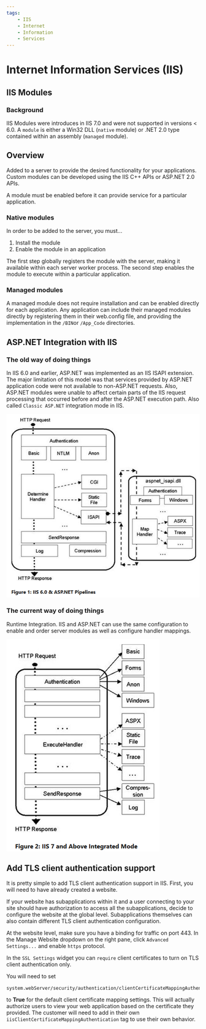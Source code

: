 ```yaml
---
tags:
	- IIS
	- Internet
	- Information
	- Services
---
```


# Internet Information Services (IIS)

## IIS Modules

### Background

IIS Modules were introduces in IIS 7.0 and were not supported in versions < 6.0. A `module` is either a Win32 DLL (`native` module) or .NET 2.0 type contained within an assembly (`managed` module). 

## Overview

Added to a server to provide the desired functionality for your applications. Custom modules can be developed using the IIS C++ APIs or ASP.NET 2.0 APIs.

A module must be enabled before it can provide service for a particular application. 

### Native modules

In order to be added to the server, you must...
1. Install the module
2. Enable the module in an application

The first step globally registers the module with the server, making it available within each server worker process. The second step enables the module to execute within a particular application.

### Managed modules

A managed module does not require installation and can be enabled directly for each application. Any application can include their managed modules directly by registering them in their web.config file, and providing the implementation in the `/BIN`or `/App_Code` directories.

## ASP.NET Integration with IIS

### The old way of doing things

In IIS 6.0 and earlier, ASP.NET was implemented as an IIS ISAPI extension. The major limitation of this model was that services provided by ASP.NET application code were not available to non-ASP.NET requests. Also, ASP.NET modules were unable to affect certain parts of the IIS request processing that occurred before and after the ASP.NET execution path. Also called `Classic ASP.NET` integration mode in IIS. 

![ASP.NET Pipelines](/resources/iis-aspnet-pipelines.png)

### The current way of doing things

Runtime Integration. IIS and ASP.NET can use the same configuration to enable and order server modules as well as configure handler mappings. 

![Integrated Mode](/resources/iis-integrated-mode.png)

## Add TLS client authentication support

It is pretty simple to add TLS client authentication support in IIS. First, you will need to have already created a website. 

If your website has subapplications within it and a user connecting to your site should have authorization to access all the subapplications, decide to configure the website at the global level. Subapplications themselves can also contain different TLS client authentication configuration.

At the website level, make sure you have a binding for traffic on port 443. In the Manage Website dropdown on the right pane, click `Advanced Settings...` and enable `https` protocol. 

In the `SSL Settings` widget you can `require` client certificates to turn on TLS client authentication only.

You will need to set 
```
system.webServer/security/authentication/clientCertificateMappingAuthentication
``` 
to **True** for the default client certificate mapping settings. This will actually authorize users to view your web application based on the certificate they provided. The customer will need to add in their own `iisClientCertificateMappingAuthentication` tag to use their own behavior.